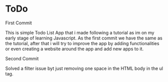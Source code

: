 # ToDo
First Commit

This is  simple Todo List App that  i made following a tutorial as im on my early stage of learning Javascript.
As the first commit we have the same as the tutorial, after that i will try to improve the app by adding functionalities or even creating a website around the app and add new apps to it. 

Second Commit

Solved a filter issue byt just removing one space in the HTML body in the ul tag.


